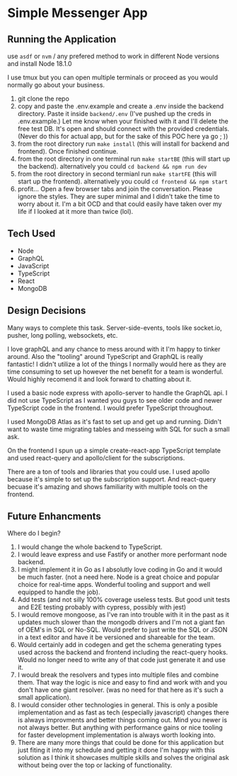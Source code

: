 # Simple Messenger App

## Running the Application

use `asdf` or `nvm` / any prefered method to work in different Node versions and
install Node 18.1.0

I use tmux but you can open multiple terminals or proceed as you would normally go
about your business.

1. git clone the repo
2. copy and paste the .env.example and create a .env inside the backend
   directory. Paste it inside `backend/.env` (I've pushed up the creds in
   .env.example.) Let me know when your finished with it and I'll delete the
   free test DB. It's open and should connect with the provided credentials.
   (Never do this for actual app, but for the sake of this POC here ya go ; ))
3. from the root directory run `make install` (this will install for backend and
   frontend). Once finished continue.
4. from the root directory in one terminal run `make startBE` (this will start up
   the backend). alternatively you could `cd backend && npm run dev`
5. from the root directory in second termianl run `make startFE` (this will start
   up the frontend). alternatively you could `cd frontend && npm start`
6. profit... Open a few browser tabs and join the conversation. Please ignore
   the styles. They are super minimal and I didn't take the time to worry
   about it. I'm a bit OCD and that could easily have taken over my life if I
   looked at it more than twice (lol).

## Tech Used

- Node
- GraphQL
- JavaScript
- TypeScript
- React
- MongoDB

## Design Decisions

Many ways to complete this task. Server-side-events, tools like socket.io,
pusher, long polling, websockets, etc.

I love graphQL and any chance to mess around with it I'm happy to tinker around.
Also the "tooling" around TypeScript and GraphQL is really fantastic! I didn't
utilize a lot of the things I normally would here as they are time consuming to
set up however the net benefit for a team is wonderful. Would highly recomend
it and look forward to chatting about it.

I used a basic node express with apollo-server to handle the GraphQL api. I did
not use TypeScript as I wanted you guys to see older code and newer TypeScript
code in the frontend. I would prefer TypeScript throughout.

I used MongoDB Atlas as it's fast to set up and get up and running. Didn't want
to waste time migrating tables and messeing with SQL for such a small ask.

On the frontend I spun up a simple create-react-app TypeScript template and used
react-query and apollo/client for the subscriptions.

There are a ton of tools and libraries that you could use. I used apollo
because it's simple to set up the subscription support. And react-query becuase
it's amazing and shows familiarity with multiple tools on the frontend.

## Future Enhancments

Where do I begin?

1. I would change the whole backend to TypeScript.
2. I would leave express and use Fastify or another more performant node
   backend.
3. I might implement it in Go as I absolutly love coding in Go and it would be
   much faster. (not a need here. Node is a great choice and popular choice for
   real-time apps. Wonderful tooling and support and well equipped to handle
   the job).
4. Add tests (and not silly 100% coverage useless tests. But good unit tests and
   E2E testing probably with cypress, possibly with jest)
5. I would remove mongoose, as I've ran into trouble with it in the past as it
   updates much slower than the mongodb drivers and I'm not a giant fan of OEM's
   in SQL or No-SQL. Would prefer to just write the SQL or JSON in a text
   editor and have it be versioned and shareable for the team.
6. Would certainly add in codegen and get the schema generating types used
   across the backend and frontend including the react-query hooks. Would no
   longer need to write any of that code just generate it and use it.
7. I would break the resolvers and types into multiple files and combine them.
   That way the logic is nice and easy to find and work with and you don't have
   one giant resolver. (was no need for that here as it's such a small
   application).
8. I would consider other technologies in general. This is only a posible
   implementation and as fast as tech (especially javascript) changes there is
   always improvments and better things coming out. Mind you newer is not
   always better. But anything with performance gains or nice tooling for faster
   development implementation is always worth looking into.
9. There are many more things that could be done for this application but just
   fiting it into my schedule and getting it done I'm happy with this solution
   as I think it showcases multiple skills and solves the original ask without
   being over the top or lacking of functionality.
